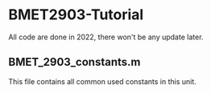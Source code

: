 # BMET2903-Tutorial
All code are done in 2022, there won't be any update later.

## BMET_2903_constants.m
This file contains all common used constants in this unit.
